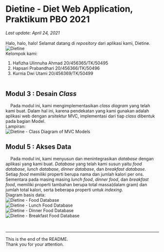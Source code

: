 # Dietine - Diet Web Application, Praktikum PBO 2021
<em>Last update: April 24, 2021</em><br><br>
Halo, halo, halo! Selamat datang di <em>repository</em> dari aplikasi kami, Dietine.
<br>![Dietine](https://user-images.githubusercontent.com/75866738/118963713-ee566280-b990-11eb-959e-9a0744a6adc4.jpg)
<br>
Kelompok kami:<br>
  1. Hafizha Ulinnuha Ahmad 20/456365/TK/50495
  2. Hapsari Prabandhari		20/456366/TK/50496
  3. Kurnia Dwi Utami       20/456369/TK/50499
<br><br>

## Modul 3 : Desain <em>Class</em>
&nbsp;&nbsp;&nbsp;&nbsp;Pada modul ini, kami mengimplementasikan <em>class diagram</em> yang telah kami buat. Dalam hal ini, karena pendekatan yang kami gunakan adalah aplikasi web dengan arsitektur MVC, implementasi dari tiap <em>class</em> dibentuk pada bagian Model.<br>
Lampiran:<br>
![Dietine - Class Diagram of MVC Models](https://user-images.githubusercontent.com/72615421/115948050-4f0f8e00-a4fe-11eb-890b-030b0dbd6dd3.png)

## Modul 5 : Akses Data
&nbsp;&nbsp;&nbsp;&nbsp;Pada modul ini, kami menyusun dan menintegrasikan <em>database</em> dengan aplikasi yang kami buat. <em>Database</em> yang telah kami susun yaitu <em>food database</em>, <em>lunch database</em>, <em>dinner database</em>, dan <em>breakfast database</em>. Setiap <em>food</em> memiliki properti berupa nama dan jumlah kalori per ons. Sementara pada masing masing <em>lunch food</em>, <em>dinner food</em>, dan <em>breakfast food</em>, memiliki properti tambahan berupa total massa(dalam gram) dan jumlah total kalori, serta beberapa properti untuk <em>indexing</em>.<br>
Diagram basis data:<br>
![Dietine - Food Database](https://user-images.githubusercontent.com/75866738/117528029-5d7ba080-affa-11eb-91d2-804a616fc342.jpg)<br>
![Dietine - Lunch Food Database](https://user-images.githubusercontent.com/75866738/117528035-679d9f00-affa-11eb-95b9-34bdb8a63655.jpg)<br>
![Dietine - Dinner Food Database](https://user-images.githubusercontent.com/75866738/117528038-69fff900-affa-11eb-9daf-bc7a259ccb54.jpg)<br>
![Dietine - Breakfast Food Database](https://user-images.githubusercontent.com/75866738/117528040-6bc9bc80-affa-11eb-878a-30d98e54f353.jpg)




<br><hr>
This is the end of the README.<br>
Thank you for your attention.
